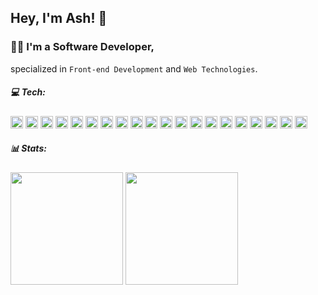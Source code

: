 ## Hey, I'm Ash! 👋
### 👨‍💻 I'm a Software Developer,
specialized in `Front-end Development` and `Web Technologies`.

<!-- ========================= Social ========================= -
### 💬 Connect:
<div>
  <a href="https://twitter.com/AshtonHeald"><img class="social" src="https://img.shields.io/badge/X-%23000000.svg?style=for-the-badge&logo=X&logoColor=white" height="30"></a>
  <a href="https://www.linkedin.com/in/ashtonheald"><img class="social" src="https://img.shields.io/badge/linkedin-%230077B5.svg?style=for-the-badge&logo=linkedin&logoColor=white" height="30"></a>
  <a href="https://blog.ashthe.dev"><img class="social" src="https://img.shields.io/badge/Hashnode-2962FF?style=for-the-badge&logo=hashnode&logoColor=white" height="30"></a>
  <a href="https://dev.to/ashthedev"><img class="social" src="https://img.shields.io/badge/dev.to-0A0A0A?style=for-the-badge&logo=dev.to&logoColor=white" height="30"></a>
  <a href="https://codepen.io/ashthedev"><img class="social" src="https://img.shields.io/badge/Codepen-000000?style=for-the-badge&logo=codepen&logoColor=white" height="30"></a>
  <a href="https://leetcode.com/AshTheDev/"><img class="social" src="https://img.shields.io/badge/LeetCode-000000?style=for-the-badge&logo=LeetCode&logoColor=#d16c06" height="30"></a>
</div>
-->
<!--
<a><img src="https://img.shields.io/badge/YouTube-%23FF0000.svg?style=for-the-badge&logo=YouTube&logoColor=white" height="40"></a>
<a><img src="https://img.shields.io/badge/Buy%20Me%20a%20Coffee-ffdd00?style=for-the-badge&logo=buy-me-a-coffee&logoColor=black" height="40"></a>
-->

<!-- ========================= Tech ========================= -->
##### 💻 Tech:
<!-- https://devicon.dev/ -->
<div>
<img class="icon" src="https://cdn.jsdelivr.net/gh/devicons/devicon@latest/icons/html5/html5-original.svg" height="20" />
<img class="icon" src="https://cdn.jsdelivr.net/gh/devicons/devicon@latest/icons/css3/css3-original.svg" height="20" />
<img class="icon" src="https://cdn.jsdelivr.net/gh/devicons/devicon@latest/icons/javascript/javascript-original.svg" height="20" />
<img class="icon" src="https://cdn.jsdelivr.net/gh/devicons/devicon@latest/icons/typescript/typescript-original.svg" height="20" />
<img class="icon" src="https://cdn.jsdelivr.net/gh/devicons/devicon@latest/icons/react/react-original.svg" height="20" />
<img class="icon" src="https://cdn.jsdelivr.net/gh/devicons/devicon@latest/icons/nextjs/nextjs-original.svg" height="20" />
<img class="icon" src="https://cdn.jsdelivr.net/gh/devicons/devicon@latest/icons/astro/astro-original.svg" height="20" />
<img class="icon" src="https://cdn.jsdelivr.net/gh/devicons/devicon@latest/icons/sass/sass-original.svg" height="20" />
<img class="icon" src="https://cdn.jsdelivr.net/gh/devicons/devicon@latest/icons/tailwindcss/tailwindcss-original.svg" height="20" />
<img class="icon" src="https://cdn.jsdelivr.net/gh/devicons/devicon@latest/icons/bootstrap/bootstrap-original.svg" height="20" />
<img class="icon" src="https://cdn.jsdelivr.net/gh/devicons/devicon@latest/icons/materialui/materialui-original.svg" height="20" />
<img class="icon" src="https://cdn.jsdelivr.net/gh/devicons/devicon@latest/icons/supabase/supabase-original.svg" height="20" />
<img class="icon" src="https://cdn.jsdelivr.net/gh/devicons/devicon@latest/icons/postgresql/postgresql-original.svg" height="20" />
<img class="icon" src="https://cdn.jsdelivr.net/gh/devicons/devicon@latest/icons/mysql/mysql-original.svg" height="20" />
<img class="icon" src="https://cdn.jsdelivr.net/gh/devicons/devicon@latest/icons/php/php-original.svg" height="20" />
<img class="icon" src="https://cdn.jsdelivr.net/gh/devicons/devicon@latest/icons/wordpress/wordpress-plain.svg" height="20" />
<img class="icon" src="https://cdn.jsdelivr.net/gh/devicons/devicon@latest/icons/sanity/sanity-original.svg" height="20" />
<img class="icon" src="https://cdn.jsdelivr.net/gh/devicons/devicon@latest/icons/vitejs/vitejs-original.svg" height="20" />
<img class="icon" src="https://cdn.jsdelivr.net/gh/devicons/devicon@latest/icons/vitest/vitest-original.svg" height="20" />
<img class="icon" src="https://cdn.jsdelivr.net/gh/devicons/devicon@latest/icons/python/python-original.svg" height="20" />
</div>

<!--
<img class="icon" src="https://cdn.jsdelivr.net/gh/devicons/devicon@latest/icons/eslint/eslint-original.svg" height="20" />
<img class="icon" src="https://cdn.jsdelivr.net/gh/devicons/devicon@latest/icons/nodejs/nodejs-original.svg" height="20" />
<img class="icon" src="https://cdn.jsdelivr.net/gh/devicons/devicon@latest/icons/bun/bun-original.svg" height="20" />
<img class="icon" src="https://cdn.jsdelivr.net/gh/devicons/devicon@latest/icons/pnpm/pnpm-original.svg" height="20" />
<img class="icon" src="https://cdn.jsdelivr.net/gh/devicons/devicon@latest/icons/yarn/yarn-original.svg" height="20" />
<img class="icon" src="https://cdn.jsdelivr.net/gh/devicons/devicon@latest/icons/npm/npm-original-wordmark.svg" height="20" />
<img class="icon" src="https://cdn.jsdelivr.net/gh/devicons/devicon@latest/icons/vscode/vscode-original.svg" height="20" />
<img class="icon" src="https://cdn.jsdelivr.net/gh/devicons/devicon@latest/icons/jira/jira-original.svg" height="20" />
<img class="icon" src="https://cdn.jsdelivr.net/gh/devicons/devicon@latest/icons/postman/postman-original.svg" height="20" />
<img class="icon" src="https://cdn.jsdelivr.net/gh/devicons/devicon@latest/icons/figma/figma-original.svg" height="20" />
<img src="https://cdn.jsdelivr.net/gh/devicons/devicon@latest/icons/tensorflow/tensorflow-original.svg" height="40" />
<img src="https://cdn.jsdelivr.net/gh/devicons/devicon@latest/icons/docker/docker-original.svg" height="40" />
<img src="https://cdn.jsdelivr.net/gh/devicons/devicon@latest/icons/git/git-original.svg" />
<img src="https://cdn.jsdelivr.net/gh/devicons/devicon@latest/icons/json/json-original.svg" />
<img class="icon" src="https://cdn.jsdelivr.net/gh/devicons/devicon@latest/icons/playwright/playwright-original.svg" height="36" />
<img src="https://cdn.jsdelivr.net/gh/devicons/devicon@latest/icons/markdown/markdown-original.svg" />
<img src="https://cdn.jsdelivr.net/gh/devicons/devicon@latest/icons/jamstack/jamstack-original.svg" />
<img src="https://cdn.jsdelivr.net/gh/devicons/devicon@latest/icons/vercel/vercel-original.svg" />
<img src="https://cdn.jsdelivr.net/gh/devicons/devicon@latest/icons/netlify/netlify-original.svg" />
<img src="https://cdn.jsdelivr.net/gh/devicons/devicon@latest/icons/framermotion/framermotion-original.svg" />
<img src="https://cdn.jsdelivr.net/gh/devicons/devicon@latest/icons/prisma/prisma-original.svg" />
<img src="https://cdn.jsdelivr.net/gh/devicons/devicon@latest/icons/redux/redux-original.svg" />
<img src="https://cdn.jsdelivr.net/gh/devicons/devicon@latest/icons/qwik/qwik-original.svg" />
<img src="https://cdn.jsdelivr.net/gh/devicons/devicon@latest/icons/wasm/wasm-original.svg" />
<img src="https://cdn.jsdelivr.net/gh/devicons/devicon@latest/icons/rust/rust-original.svg" />
<img src="https://cdn.jsdelivr.net/gh/devicons/devicon@latest/icons/java/java-original.svg" />
<img src="https://cdn.jsdelivr.net/gh/devicons/devicon@latest/icons/graphql/graphql-plain.svg" />
<img src="https://cdn.jsdelivr.net/gh/devicons/devicon@latest/icons/socketio/socketio-original.svg" />
<img src="https://cdn.jsdelivr.net/gh/devicons/devicon@latest/icons/swiper/swiper-original.svg" />
<img src="https://cdn.jsdelivr.net/gh/devicons/devicon@latest/icons/storybook/storybook-original.svg" />
<img src="https://cdn.jsdelivr.net/gh/devicons/devicon@latest/icons/threejs/threejs-original.svg" />
<img src="https://cdn.jsdelivr.net/gh/devicons/devicon@latest/icons/trpc/trpc-original.svg" />
-->

<!-- ========================= Stats ========================= -->
##### 📊 Stats:
<!-- 
https://git.io/streak-stats
https://github.com/anuraghazra/github-readme-stats

[![GitHub Streak](https://github-readme-streak-stats.herokuapp.com?user=AshtonHeald&theme=dracula&hide_border=true&card_width=195&hide_current_streak=true&hide_longest_streak=true)](https://git.io/streak-stats)
-->
<div class="stats">  
<img class="stat" src="https://github-readme-stats.vercel.app/api/top-langs/?username=AshtonHeald&theme=dracula&hide_border=true&include_all_commits=true&count_private=true&layout=compact" height="180">
<img class="stat" src="https://github-readme-streak-stats.herokuapp.com/?user=AshtonHeald&theme=dracula&hide_border=true&card_width=180&hide_current_streak=true&hide_longest_streak=true&include_all_commits=true&count_private=true" height="180">
<!--
&langs_count=20
-->
</div>

<!--
---

<div class="support">
  
<a href="https://www.buymeacoffee.com/ashtonheald"><img src="https://img.shields.io/badge/Buy%20Me%20a%20Coffee-ffdd00?style=flat-square&logo=buy-me-a-coffee&logoColor=black" /></a>
![Profile Views](https://komarev.com/ghpvc/?username=ashtonheald&color=ff69b4&style=flat-square&abbreviated=true)
</div>
-->

